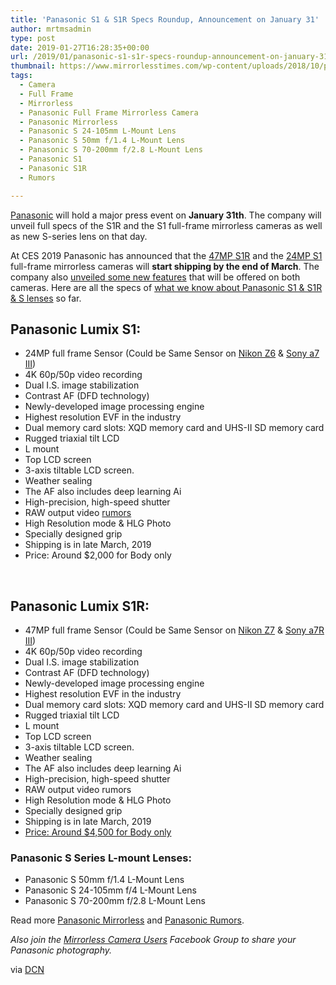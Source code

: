 ```yaml
---
title: 'Panasonic S1 & S1R Specs Roundup, Announcement on January 31'
author: mrtmsadmin
type: post
date: 2019-01-27T16:28:35+00:00
url: /2019/01/panasonic-s1-s1r-specs-roundup-announcement-on-january-31/
thumbnail: https://www.mirrorlesstimes.com/wp-content/uploads/2018/10/panasonic-s1-s1r-full-frame-aynasiz.jpg
tags:
  - Camera
  - Full Frame
  - Mirrorless
  - Panasonic Full Frame Mirrorless Camera
  - Panasonic Mirrorless
  - Panasonic S 24-105mm L-Mount Lens
  - Panasonic S 50mm f/1.4 L-Mount Lens
  - Panasonic S 70-200mm f/2.8 L-Mount Lens
  - Panasonic S1
  - Panasonic S1R
  - Rumors

---
```

[Panasonic][1] will hold a major press event on **January 31th**. The company will unveil full specs of the S1R and the S1 full-frame mirrorless cameras as well as new S-series lens on that day.

At CES 2019 Panasonic has announced that the <a href="https://www.mirrorlesstimes.com/tag/panasonic-s1r/" target="_blank" rel="noopener">47MP S1R</a> and the <a href="https://www.mirrorlesstimes.com/tag/panasonic-s1/" target="_blank" rel="noopener">24MP S1</a> full-frame mirrorless cameras will **start shipping by the end of March**. The company also [unveiled some new features][2] that will be offered on both cameras. Here are all the specs of <a href="https://www.bestcameranews.com/what-we-know-so-far-about-panasonic-s1-and-panasonic-s1r/" target="_blank" rel="noopener">what we know about Panasonic S1 & S1R & S lenses</a> so far.<!--more-->

## Panasonic Lumix S1:

  * 24MP full frame Sensor (Could be Same Sensor on <a href="https://www.mirrorlesstimes.com/tag/nikon-z6/" data-wpel-link="exclude">Nikon Z6</a> & <a href="https://www.bestcameranews.com/tag/sony-a7-iii/" data-wpel-link="exclude">Sony a7 III</a>)
  * 4K 60p/50p video recording
  * Dual I.S. image stabilization
  * Contrast AF (DFD technology)
  * Newly-developed image processing engine
  * Highest resolution EVF in the industry
  * Dual memory card slots: XQD memory card and UHS-II SD memory card
  * Rugged triaxial tilt LCD
  * L mount
  * Top LCD screen
  * 3-axis tiltable LCD screen.
  * Weather sealing
  * The AF also includes deep learning Ai
  * High-precision, high-speed shutter
  * RAW output video <a href="https://www.bestcameranews.com/rumors/" data-wpel-link="exclude">rumors</a>
  * High Resolution mode & HLG Photo
  * Specially designed grip
  * Shipping is in late March, 2019
  * Price: Around $2,000 for Body only

&nbsp;

## Panasonic Lumix S1R:

  * 47MP full frame Sensor (Could be Same Sensor on <a href="https://www.mirrorlesstimes.com/tag/nikon-z7/" data-wpel-link="exclude">Nikon Z7</a> & <a href="https://www.dailycameranews.com/tag/sony-a7r-iii/" data-wpel-link="exclude">Sony a7R III</a>)
  * 4K 60p/50p video recording
  * Dual I.S. image stabilization
  * Contrast AF (DFD technology)
  * Newly-developed image processing engine
  * Highest resolution EVF in the industry
  * Dual memory card slots: XQD memory card and UHS-II SD memory card
  * Rugged triaxial tilt LCD
  * L mount
  * Top LCD screen
  * 3-axis tiltable LCD screen.
  * Weather sealing
  * The AF also includes deep learning Ai
  * High-precision, high-speed shutter
  * RAW output video rumors
  * High Resolution mode & HLG Photo
  * Specially designed grip
  * Shipping is in late March, 2019
  * <a href="https://www.dailycameranews.com/2018/11/panasonic-s1r-price-rumored-to-be-around-4500/" data-wpel-link="exclude">Price: Around $4,500 for Body only</a>

### Panasonic S Series L-mount Lenses:

  * Panasonic S 50mm f/1.4 L-Mount Lens
  * Panasonic S 24-105mm f/4 L-Mount Lens
  * Panasonic S 70-200mm f/2.8 L-Mount Lens

Read more [Panasonic Mirrorless][3] and [Panasonic Rumors][4].

_Also join the <a class="ext-link" title="" href="https://www.facebook.com/groups/1613303922265409/" target="_blank" rel="external nofollow noopener">Mirrorless Camera Users</a> Facebook Group to share your Panasonic photography._

via <a href="https://www.dailycameranews.com/2019/01/panasonic-s1-s1r-s-series-lenses-coming-on-january-31/" target="_blank" rel="noopener">DCN</a>

 [1]: https://www.bestcameranews.com/panasonic/
 [2]: https://www.mirrorlesstimes.com/2019/01/panasonic-s1-s1r-key-functions-announced-at-ces-2019/
 [3]: https://www.mirrorlesstimes.com/tag/panasonic-mirrorless "Panasonic Mirrorless News"
 [4]: https://www.bestcameranews.com/tag/panasonic-rumors/
